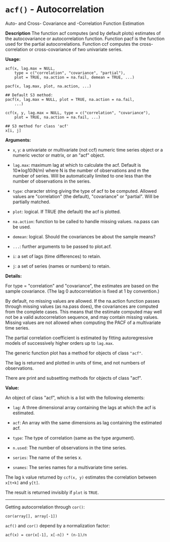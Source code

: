 # `acf()` - Autocorrelation


Auto- and Cross- Covariance and -Correlation Function Estimation

**Description**
The function acf computes (and by default plots) estimates of the autocovariance or autocorrelation
function. Function pacf is the function used for the partial autocorrelations. Function ccf computes
the cross-correlation or cross-covariance of two univariate series.

**Usage:**

~~~~
acf(x, lag.max = NULL,
    type = c("correlation", "covariance", "partial"),
    plot = TRUE, na.action = na.fail, demean = TRUE, ...)

pacf(x, lag.max, plot, na.action, ...)

## Default S3 method:
pacf(x, lag.max = NULL, plot = TRUE, na.action = na.fail,
    ...)

ccf(x, y, lag.max = NULL, type = c("correlation", "covariance"),
    plot = TRUE, na.action = na.fail, ...)

## S3 method for class 'acf'
x[i, j]
~~~~


**Arguments:**

- `x`, `y`: a univariate or multivariate (not ccf) numeric time series object or a numeric vector or matrix, or an "acf" object.

- `lag.max`: maximum lag at which to calculate the acf. Default is 10∗log10(N/m) where N is the
number of observations and m the number of series. Will be automatically limited to one less than
the number of observations in the series.

- `type`: character string giving the type of acf to be computed. Allowed values are "correlation"
(the default), "covariance" or "partial". Will be partially matched.

- `plot`: logical. If TRUE (the default) the acf is plotted.

- `na.action`: function to be called to handle missing values. na.pass can be used.

- `demean`: logical. Should the covariances be about the sample means?

- `...`: further arguments to be passed to plot.acf.

- `i`: a set of lags (time differences) to retain.

- `j`: a set of series (names or numbers) to retain.

**Details:**

For type = "correlation" and "covariance", the estimates are based on the sample covariance. (The
lag 0 autocorrelation is fixed at 1 by convention.)

By default, no missing values are allowed. If the na.action function passes through missing values
(as na.pass does), the covariances are computed from the complete cases. This means that the
estimate computed may well not be a valid autocorrelation sequence, and may contain missing values.
Missing values are not allowed when computing the PACF of a multivariate time series.

The partial correlation coefficient is estimated by fitting autoregressive models of successively
higher orders up to `lag.max`.

The generic function plot has a method for objects of class `"acf"`.

The lag is returned and plotted in units of time, and not numbers of observations.

There are print and subsetting methods for objects of class "acf".

**Value:**

An object of class "acf", which is a list with the following elements:

- `lag`: A three dimensional array containing the lags at which the acf is estimated.

- `acf`: An array with the same dimensions as lag containing the estimated acf.

- `type`: The type of correlation (same as the type argument).

- `n.used`: The number of observations in the time series.

- `series`: The name of the series x.

- `snames`: The series names for a multivariate time series.

The lag `k` value returned by `ccf(x, y)` estimates the correlation between `x[t+k]` and `y[t]`.

The result is returned invisibly if `plot` is `TRUE`.

---------------------------

Getting autocorrelation through `cor()`:

~~~~
cor(array[], array[-1])
~~~~

`acf()` and `cor()` depend by a normalization factor:

~~~~
acf(x) = cor(x[-1], x[-n]) * (n-1)/n
~~~~
